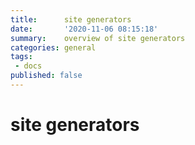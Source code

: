 ```yaml
---
title:      site generators
date:       '2020-11-06 08:15:18'
summary:    overview of site generators
categories: general
tags:
 - docs
published: false
---
```


# site generators
